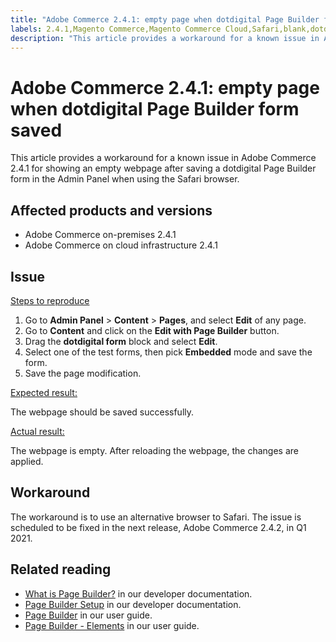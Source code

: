 ```yaml
---
title: "Adobe Commerce 2.4.1: empty page when dotdigital Page Builder form saved"
labels: 2.4.1,Magento Commerce,Magento Commerce Cloud,Safari,blank,dotdigital,form,known issues,page builder,troubleshooting,Adobe Commerce,cloud infrastructure,on-premises
description: "This article provides a workaround for a known issue in Adobe Commerce 2.4.1 for showing an empty webpage after saving a dotdigital Page Builder form in the Admin Panel when using the Safari browser."
---
```


# Adobe Commerce 2.4.1: empty page when dotdigital Page Builder form saved

This article provides a workaround for a known issue in Adobe Commerce 2.4.1 for showing an empty webpage after saving a dotdigital Page Builder form in the Admin Panel when using the Safari browser.

## Affected products and versions

* Adobe Commerce on-premises 2.4.1
* Adobe Commerce on cloud infrastructure 2.4.1

## Issue

<u>Steps to reproduce</u>

1. Go to **Admin Panel** > **Content** > **Pages**, and select **Edit** of any page.
1. Go to **Content** and click on the **Edit with Page Builder** button.
1. Drag the **dotdigital form** block and select **Edit**.
1. Select one of the test forms, then pick **Embedded** mode and save the form.
1. Save the page modification.

<u>Expected result:</u>

The webpage should be saved successfully.

<u>Actual result:</u>

The webpage is empty. After reloading the webpage, the changes are applied.

## Workaround

The workaround is to use an alternative browser to Safari. The issue is scheduled to be fixed in the next release, Adobe Commerce 2.4.2, in Q1 2021.

## Related reading

* [What is Page Builder?](https://devdocs.magento.com/page-builder/docs/) in our developer documentation.
* [Page Builder Setup](https://experienceleague.adobe.com/docs/commerce-admin/page-builder/setup.html?lang=en) in our developer documentation.
* [Page Builder](https://docs.magento.com/user-guide/cms/page-builder.html) in our user guide.
* [Page Builder - Elements](https://docs.magento.com/user-guide/cms/page-builder-elements.html) in our user guide. 
